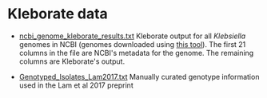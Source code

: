 # Kleborate data

* [ncbi_genome_kleborate_results.txt](ncbi_genome_kleborate_results.txt) 
Kleborate output for all _Klebsiella_ genomes in NCBI (genomes downloaded using [this tool](https://github.com/kblin/ncbi-genome-download)). The first 21 columns in the file are NCBI's metadata for the genome. The remaining columns are Kleborate's output.

* [Genotyped_Isolates_Lam2017.txt](Genotyped_Isolates_Lam2017.txt)
Manually curated genotype information used in the Lam et al 2017 preprint
